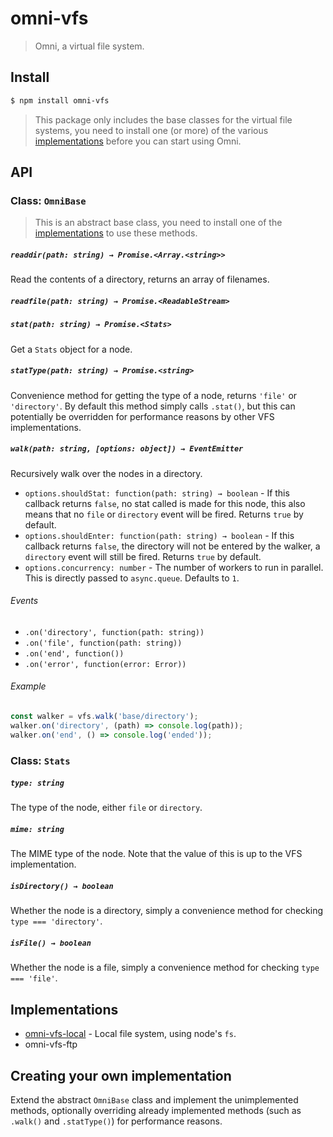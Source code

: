 # omni-vfs

> Omni, a virtual file system.

## Install

```sh
$ npm install omni-vfs
```

> This package only includes the base classes for the virtual file systems, you need to install one (or more) of the various [implementations](#implementations) before you can start using Omni.

## API

### Class: `OmniBase`

> This is an abstract base class, you need to install one of the [implementations](#implementations) to use these methods.

##### `readdir(path: string) → Promise.<Array.<string>>`
Read the contents of a directory, returns an array of filenames.

##### `readfile(path: string) → Promise.<ReadableStream>`

##### `stat(path: string) → Promise.<Stats>`
Get a `Stats` object for a node.

##### `statType(path: string) → Promise.<string>`
Convenience method for getting the type of a node, returns `'file'` or `'directory'`. By default this method simply calls `.stat()`, but this can potentially be overridden for performance reasons by other VFS implementations.

##### `walk(path: string, [options: object]) → EventEmitter`
Recursively walk over the nodes in a directory.

* `options.shouldStat: function(path: string) → boolean` - If this callback returns `false`, no stat called is made for this node, this also means that no `file` or `directory` event will be fired. Returns `true` by default.
* `options.shouldEnter: function(path: string) → boolean` - If this callback returns `false`, the directory will not be entered by the walker, a `directory` event will still be fired. Returns `true` by default.
* `options.concurrency: number` - The number of workers to run in parallel. This is directly passed to `async.queue`. Defaults to `1`.

###### Events
* `.on('directory', function(path: string))`
* `.on('file', function(path: string))`
* `.on('end', function())`
* `.on('error', function(error: Error))`

###### Example
```javascript
const walker = vfs.walk('base/directory');
walker.on('directory', (path) => console.log(path));
walker.on('end', () => console.log('ended'));
```

### Class: `Stats`

##### `type: string`
The type of the node, either `file` or `directory`.

##### `mime: string`
The MIME type of the node. Note that the value of this is up to the VFS implementation.

##### `isDirectory() → boolean`
Whether the node is a directory, simply a convenience method for checking `type === 'directory'`.

##### `isFile() → boolean`
Whether the node is a file, simply a convenience method for checking `type === 'file'`.


Implementations
---------------

* [omni-vfs-local](https://github.com/Mesoptier/omni-vfs-local) - Local file system, using node's `fs`.
* omni-vfs-ftp


Creating your own implementation
--------------------------------
Extend the abstract `OmniBase` class and implement the unimplemented methods, optionally overriding already implemented methods (such as `.walk()` and `.statType()`) for performance reasons.
